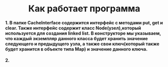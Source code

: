 <h1 align="center">Как работает программа</h1>
<h4>1. В папке CacheInterface содержится интерфейс с методами put, get и clear.
Также интерфейс содержит класс Node(узел),который используется для создания linked list.
В конструкторе мы указываем, что каждый экземпляр данного класса будет хранить значение следующего и предыдущего узла,
а также свои ключ(который также будет хранится в объекте типа Map) и значение данного ключа.</h4>
<h4>2. <h4>
